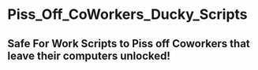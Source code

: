 # Piss_Off_CoWorkers_Ducky_Scripts

## Safe For Work Scripts to Piss off Coworkers that leave their computers unlocked!
